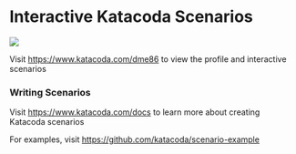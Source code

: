 # Interactive Katacoda Scenarios

[![](http://shields.katacoda.com/katacoda/dme86/count.svg)](https://www.katacoda.com/dme86 "Get your profile on Katacoda.com")

Visit https://www.katacoda.com/dme86 to view the profile and interactive scenarios

### Writing Scenarios
Visit https://www.katacoda.com/docs to learn more about creating Katacoda scenarios

For examples, visit https://github.com/katacoda/scenario-example
